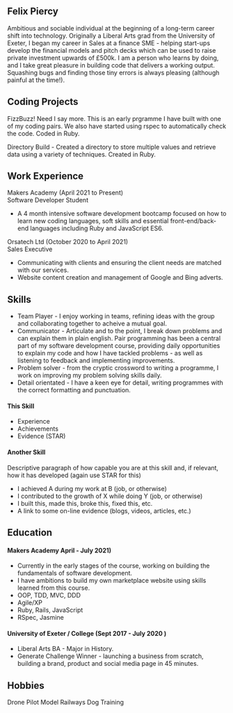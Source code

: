 ## Felix Piercy

Ambitious and sociable individual at the beginning of a long-term career shift into technology. Originally a Liberal Arts grad from the University of Exeter, I began my career in Sales at a finance SME - helping start-ups develop the financial models and pitch decks which can be used to raise private investment upwards of £500k. I am a person who learns by doing, and I take great pleasure in building code that delivers a working output. Squashing bugs and finding those tiny errors is always pleasing (although painful at the time!).

## Coding Projects

FizzBuzz! Need I say more. This is an early prgramme I have built with one of my coding pairs. We also have started using rspec to automatically check the code. Coded in Ruby.              

Directory Build - Created a directory to store multiple values and retrieve data using a variety of techniques. Created in Ruby. 


## Work Experience

Makers Academy  (April 2021 to Present)  
Software Developer Student

- A 4 month intensive software development bootcamp focused on how to learn new coding languages, soft skills and essential front-end/back-end languages including Ruby and JavaScript ES6. 

Orsatech Ltd (October 2020 to April 2021)  
Sales Executive 

- Communicating with clients and ensuring the client needs are matched with our services. 
- Website content creation and management of Google and Bing adverts. 

## Skills

- Team Player - I enjoy working in teams, refining ideas with the group and collaborating together to acheive a mutual goal. 
- Communicator - Articulate and to the point, I break down problems and can explain them in plain english. Pair programming has been a central part of my software development course, providing daily opportunities to explain my code and how I have tackled problems - as well as listening to feedback and implementing improvements. 
- Problem solver - from the cryptic crossword to writing a programme, I work on improving my problem solving skills daily. 
- Detail orientated - I have a keen eye for detail, writing programmes with the correct formatting and punctuation.

#### This Skill

- Experience
- Achievements
- Evidence (STAR)

#### Another Skill

Descriptive paragraph of how capable you are at this skill and, if relevant, how it has developed (again use STAR for this)

- I achieved A during my work at B (job, or otherwise)
- I contributed to the growth of X while doing Y (job, or otherwise)
- I built this, made this, broke this, fixed this, etc.
- A link to some on-line evidence (blogs, videos, articles, etc.)

## Education

#### Makers Academy April - July 2021)
- Currently in the early stages of the course, working on building the fundamentals of software development. 
- I have ambitions to build my own marketplace website using skills learned from this course.
- OOP, TDD, MVC, DDD
- Agile/XP
- Ruby, Rails, JavaScript
- RSpec, Jasmine

#### University of Exeter / College (Sept 2017 - July 2020 )

- Liberal Arts BA - Major in History. 
- Generate Challenge Winner - launching a business from scratch, building a brand, product and social media page in 45 minutes. 

## Hobbies

Drone Pilot
Model Railways
Dog Training 